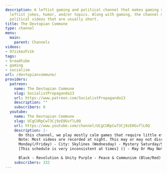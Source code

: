 ```yaml
---
description: A leftist gaming and political channel that makes gaming videos with
  leftist jokes, humor, and/or topics. Along with gaming, the channel makes leftist
  political videos that are usually short.
title: The Devtopian Commune
type: channel
menu:
  main:
    parent: Channels
videos:
- O7zikmzFv1k
tags:
- breadtube
- gaming
- socialism
url: /devtopiancommune/
providers:
  patreon:
    name: The Devtopian Commune
    slug: SocialistPropaganda13
    url: https://www.patreon.com/SocialistPropaganda13
    description: ""
    subscribers: 0
  youtube:
    name: The Devtopian Commune
    slug: UCgCURpCw73Cj9zE0GvflL0Q
    url: https://www.youtube.com/channel/UCgCURpCw73Cj9zE0GvflL0Q
    description: |-
      On this channel, we play mostly calm games that require little effort to edit because we are lazy comrade. Socialism and communism is mentioned a lot in videos mostly as an opportunity to seize a joke or two. Leftist informing videos as well as creative videos are uploaded on weekends whenever there is one. Hope you enjoy, comrade. Solidarity. ☭
      Note: Most videos are recorded at night. This may or may not disrupt your viewing pleasure. ————————————————————————————————— Video Plan [EST] (Uploads: 1st - 4PM, 2nd - 6PM):
      Monday(/Friday) - City: Skylines (Wednesday) - Mystery Saturday/Sunday - Other • Leftism [Politics/Economics/News/etc.] (5PM) ~ Every 2 Weeks - Weekends • Art & Music [Parodies, Covers] (5PM) ~ Very Rare - Weekends
      [This schedule is very inconsistent at times] () - May Or May Not Happen ————————————————————————————————— The Flag:

      Black - Revolution & Unity Purple - Peace & Communism (Blue/Red) Ⓐ - Anarchism & Order
    subscribers: 332
---
```

